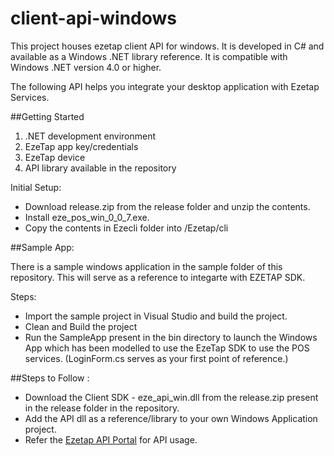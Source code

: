 # client-api-windows

This project houses ezetap client API for windows. It is developed in C# and available as a Windows .NET library reference. 
It is compatible with Windows .NET version 4.0 or higher.

The following API helps you integrate your desktop application with Ezetap Services.

##Getting Started
1. .NET development environment
2. EzeTap app key/credentials
3. EzeTap device
4. API library available in the repository

Initial Setup:
* Download release.zip from the release folder and unzip the contents.
* Install eze_pos_win_0_0_7.exe.
* Copy the contents in Ezecli folder into <Installed directory>/Ezetap/cli

##Sample App:

There is a sample windows application in the sample folder of this repository. This will serve as a reference to integarte with EZETAP SDK.

Steps:
* Import the sample project in Visual Studio and build the project.
* Clean and Build the project
* Run the SampleApp present in the bin directory to launch the Windows App which has been modelled to use the EzeTap SDK to use the POS services.
(LoginForm.cs serves as your first point of reference.)


##Steps to Follow :
* Download the Client SDK - eze_api_win.dll from the release.zip present in the release folder in the repository.
* Add the API dll as a reference/library to your own Windows Application project.
* Refer the <a href="http://developers.ezetap.com/api/"> Ezetap API Portal</a> for API usage.

  
